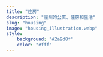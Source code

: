 ```yaml
---
title: "住房"
description: "崖州的公寓、住房和生活"
slug: "housing"
image: "housing_illustration.webp"
style:
    background: "#2a9d8f"
    color: "#fff"
---
```

